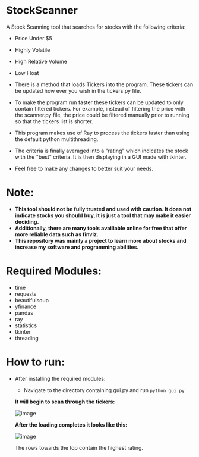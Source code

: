 # StockScanner
A Stock Scanning tool that searches for stocks with the following criteria:
- Price Under $5
- Highly Volatile
- High Relative Volume
- Low Float

- There is a method that loads Tickers into the program. These tickers can be updated how ever you wish in the tickers.py file.

- To make the program run faster these tickers can be updated to only contain filtered tickers. For example, instead of filtering the price with the scanner.py file, the price could be filtered manually prior to running so that the tickers list is shorter.

- This program makes use of Ray to process the tickers faster than using the default python multithreading.

- The criteria is finally averaged into a "rating" which indicates the stock with the "best" criteria. It is then displaying in a GUI made with tkinter.

- Feel free to make any changes to better suit your needs.

# Note:
- **This tool should not be fully trusted and used with caution. It does not indicate stocks you should buy, it is just a tool that may make it easier deciding.**
- **Additionally, there are many tools availiable online for free that offer more reliable data such as finviz.**
- **This repository was mainly a project to learn more about stocks and increase my software and programming abilities.**

# Required Modules:
- time
- requests
- beautifulsoup
- yfinance
- pandas
- ray
- statistics
- tkinter
- threading

# How to run:
- After installing the required modules:
  - Navigate to the directory containing gui.py and run `python gui.py`
  
  **It will begin to scan through the tickers:**
  
  ![image](https://user-images.githubusercontent.com/81063978/231800079-c66d6d39-05af-418f-9ca3-5232221ea690.png)

  **After the loading completes it looks like this:**
  
  ![image](https://user-images.githubusercontent.com/81063978/231799481-6dac4843-98c2-4b61-98e5-8d60a9792022.png)
  
  The rows towards the top contain the highest rating.

